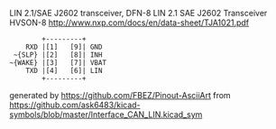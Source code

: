 LIN 2.1/SAE J2602 transceiver, DFN-8
LIN 2.1 SAE J2602 Transceiver HVSON-8
http://www.nxp.com/docs/en/data-sheet/TJA1021.pdf


	        +---------+
	    RXD |[1]   [9]| GND
	 ~{SLP} |[2]   [8]| INH
	~{WAKE} |[3]   [7]| VBAT
	    TXD |[4]   [6]| LIN
	        +---------+


generated by https://github.com/FBEZ/Pinout-AsciiArt from https://github.com/ask6483/kicad-symbols/blob/master/Interface_CAN_LIN.kicad_sym